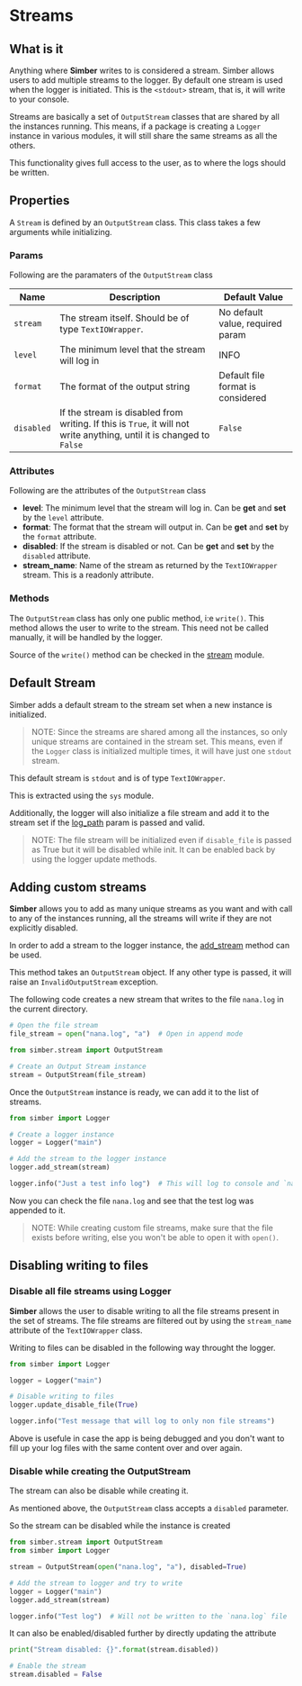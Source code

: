 # Streams

## What is it

Anything where **Simber** writes to is considered a stream. Simber allows users to add multiple streams to the logger. By default one stream is used when the logger is initiated. This is the `<stdout>` stream, that is, it will write to your console.

Streams are basically a set of `OutputStream` classes that are shared by all the instances running. This means, if a package is creating a `Logger` instance in various modules, it will still share the same streams as all the others.

This functionality gives full access to the user, as to where the logs should be written.

## Properties

A `Stream` is defined by an `OutputStream` class. This class takes a few arguments while initializing.

### Params

Following are the paramaters of the `OutputStream` class

| Name | Description | Default Value |
| ---- | ----------- | ------------- |
| `stream` | The stream itself. Should be of type `TextIOWrapper`. | No default value, required param |
| `level` | The minimum level that the stream will log in | INFO |
| `format` | The format of the output string | Default file format is considered |
| `disabled` | If the stream is disabled from writing. If this is `True`, it will not write anything, until it is changed to `False` | `False` |

### Attributes

Following are the attributes of the `OutputStream` class

- **level**: The minimum level that the stream will log in. Can be **get** and **set** by the `level` attribute.
- **format**: The format that the stream will output in. Can be **get** and **set** by the `format` attribute.
- **disabled**: If the stream is disabled or not. Can be **get** and **set** by the `disabled` attribute.
- **stream_name**: Name of the stream as returned by the `TextIOWrapper` stream. This is a readonly attribute.

### Methods

The `OutputStream` class has only one public method, i:e `write()`. This method allows the user to write to the stream. This need not be called manually, it will be handled by the logger.

Source of the `write()` method can be checked in the [stream](https://github.com/deepjyoti30/simber/blob/master/simber/stream.py) module.

## Default Stream

Simber adds a default stream to the stream set when a new instance is initialized.

>NOTE: Since the streams are shared among all the instances, so only unique streams are contained in the stream set. This means, even if the `Logger` class is initialized multiple times, it will have just one `stdout` stream.

This default stream is `stdout` and is of type `TextIOWrapper`.

This is extracted using the `sys` module.

Additionally, the logger will also initialize a file stream and add it to the stream set if the [log_path](http://localhost:8000/logger/#logger-class) param is passed and valid.

>NOTE: The file stream will be initialized even if `disable_file` is passed as True but it will be disabled while init. It can be enabled back by using the logger update methods.

## Adding custom streams

**Simber** allows you to add as many unique streams as you want and with call to any of the instances running, all the streams will write if they are not explicitly disabled.

In order to add a stream to the logger instance, the [add_stream](http://localhost:8000/logger/#utility-methods) method can be used.

This method takes an `OutputStream` object. If any other type is passed, it will raise an `InvalidOutputStream` exception.

The following code creates a new stream that writes to the file `nana.log` in the current directory.

```python
# Open the file stream
file_stream = open("nana.log", "a")  # Open in append mode

from simber.stream import OutputStream

# Create an Output Stream instance
stream = OutputStream(file_stream)
```

Once the `OutputStream` instance is ready, we can add it to the list of streams.

```python
from simber import Logger

# Create a logger instance
logger = Logger("main")

# Add the stream to the logger instance
logger.add_stream(stream)

logger.info("Just a test info log")  # This will log to console and `nana.log`
```

Now you can check the file `nana.log` and see that the test log was appended to it.

>NOTE: While creating custom file streams, make sure that the file exists before writing, else you won't
be able to open it with `open()`.

## Disabling writing to files

### Disable all file streams using Logger

**Simber** allows the user to disable writing to all the file streams present in the set of streams. The file streams are filtered out by using the `stream_name` attribute of the `TextIOWrapper` class.

Writing to files can be disabled in the following way throught the logger.

```python
from simber import Logger

logger = Logger("main")

# Disable writing to files
logger.update_disable_file(True)

logger.info("Test message that will log to only non file streams")
```

Above is usefule in case the app is being debugged and you don't want to fill up your log files with the same content over and over again.

### Disable while creating the OutputStream

The stream can also be disable while creating it.

As mentioned above, the `OutputStream` class accepts a `disabled` parameter.

So the stream can be disabled while the instance is created

```python
from simber.stream import OutputStream
from simber import Logger

stream = OutputStream(open("nana.log", "a"), disabled=True)

# Add the stream to logger and try to write
logger = Logger("main")
logger.add_stream(stream)

logger.info("Test log")  # Will not be written to the `nana.log` file
```

It can also be enabled/disabled further by directly updating the attribute

```python
print("Stream disabled: {}".format(stream.disabled))

# Enable the stream
stream.disabled = False
```

